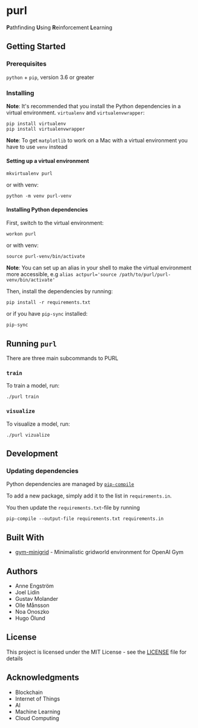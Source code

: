 # purl
**P**athfinding **U**sing **R**einforcement **L**earning

## Getting Started
### Prerequisites

`python` + `pip`, version 3.6 or greater

### Installing
**Note**: It's recommended that you install the Python dependencies in a virtual environment.  `virtualenv` and `virtualenvwrapper`:

```
pip install virtualenv
pip install virtualenvwrapper
```

**Note**: To get `matplotlib` to work on a Mac with a virtual environment you have to use `venv` instead


#### Setting up a virtual environment

```mkvirtualenv purl```

or with venv:

```python -m venv purl-venv```

#### Installing Python dependencies

First, switch to the virtual environment:

```workon purl```

or with venv:

```source purl-venv/bin/activate```

**Note**: You can set up an alias in your shell to make the virtual environment more accessible,
e.g `alias actpurl='source /path/to/purl/purl-venv/bin/activate'`

Then, install the dependencies by running:

```pip install -r requirements.txt```

or if you have `pip-sync` installed:

```pip-sync```



## Running `purl`

There are three main subcommands to PURL

### `train`

To train a model, run:

```
./purl train
```

### `visualize`

To visualize a model, run:

```
./purl vizualize
```


## Development

### Updating dependencies
Python dependencies are managed by [`pip-compile`](https://github.com/jazzband/pip-tools#installation)

To add a new package, simply add it to the list in `requirements.in`.

You then update the `requirements.txt`-file by running

```pip-compile --output-file requirements.txt requirements.in```



## Built With

* [gym-minigrid](https://github.com/maximecb/gym-minigrid) - Minimalistic gridworld environment for OpenAI Gym



## Authors

* Anne Engström
* Joel Lidin
* Gustav Molander
* Olle Månsson
* Noa Onoszko
* Hugo Ölund



## License

This project is licensed under the MIT License - see the [LICENSE](LICENSE) file for details



## Acknowledgments

* Blockchain
* Internet of Things
* AI
* Machine Learning
* Cloud Computing
